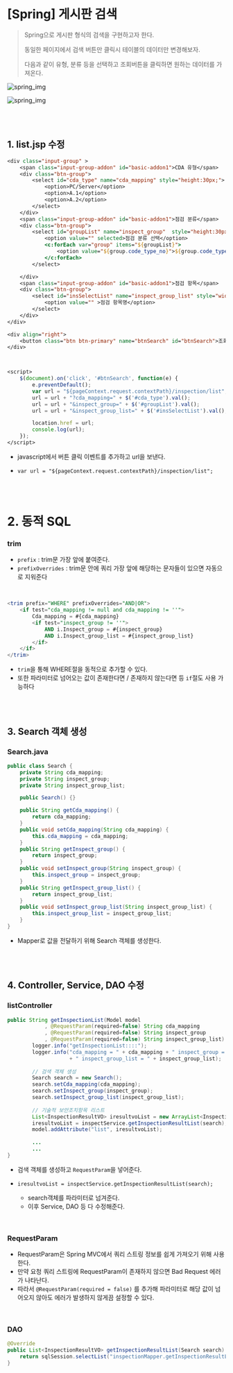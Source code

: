 # [Spring] 게시판 검색



> Spring으로 게시판 형식의 검색을 구현하고자 한다.
>
> 동일한 페이지에서 검색 버튼만 클릭시 테이블의 데이터만 변경해보자.
>
> 다음과 같이 유형, 분류 등을 선택하고 조회버튼을 클릭하면 원하는 데이터를 가져온다.

![spring_img](../image/spring/17.png)

![spring_img](../image/spring/18.png)



<br>

<br>

## 1. list.jsp 수정

```jsp
<div class="input-group" >
    <span class="input-group-addon" id="basic-addon1">CDA 유형</span>
    <div class="btn-group">         
        <select id="cda_type" name="cda_mapping" style="height:30px;">
            <option>PC/Server</option>
            <option>A.1</option>
            <option>A.2</option>
        </select>
    </div>
    <span class="input-group-addon" id="basic-addon1">점검 분류</span>
    <div class="btn-group">
        <select id="groupList" name="inspect_group"  style="height:30px;" onchange="categoryChange(this)">
            <option value="" selected>점검 분류 선택</option>
            <c:forEach var="group" items="${groupList}">
                <option value="${group.code_type_no}">${group.code_type_name}</option>
            </c:forEach>
        </select>

    </div>
    <span class="input-group-addon" id="basic-addon1">점검 항목</span>
    <div class="btn-group">
        <select id="insSelectList" name="inspect_group_list" style="width:440px; height:30px;">
            <option value="" >점검 항목명</option>
        </select>
    </div>
</div>

<div align="right">
    <button class="btn btn-primary" name="btnSearch" id="btnSearch">조회</button>
</div>  



<script>
    $(document).on('click', '#btnSearch', function(e) {
        e.preventDefault();
        var url = "${pageContext.request.contextPath}/inspection/list";
        url = url + "?cda_mapping=" + $('#cda_type').val();
        url = url + "&inspect_group=" + $('#groupList').val();
        url = url + "&inspect_group_list=" + $('#insSelectList').val();

        location.href = url;
        console.log(url);
    });
</script>
```

- javascript에서 버튼 클릭 이벤트를 추가하고 url을 보낸다.

- `var url = "${pageContext.request.contextPath}/inspection/list";`

<br>

<br>

# 2. 동적 SQL

### trim

- `prefix` : trim문 가장 앞에 붙여준다.
- `prefixOverrides` : trim문 안에 쿼리 가장 앞에 해당하는 문자들이 있으면 자동으로 지워준다

<br>

```sql
<trim prefix="WHERE" prefixOverrides="AND|OR">
	<if test="cda_mapping != null and cda_mapping != ''">
		Cda_mapping = #{cda_mapping} 
		<if test="inspect_group != ''">
			AND i.Inspect_group = #{inspect_group} 
			AND i.Inspect_group_list = #{inspect_group_list}
		</if>
	</if>
</trim>
```

- `trim`을 통해 WHERE절을 동적으로 추가할 수 있다.
- 또한 파라미터로 넘어오는 값이 존재한다면 / 존재하지 않는다면 등 `if`절도 사용 가능하다

<br>

<br>

## 3. Search 객체 생성

### Search.java

```java
public class Search {
    private String cda_mapping;
    private String inspect_group;
    private String inspect_group_list;

    public Search() {}

    public String getCda_mapping() {
        return cda_mapping;
    }
    public void setCda_mapping(String cda_mapping) {
        this.cda_mapping = cda_mapping;
    }
    public String getInspect_group() {
        return inspect_group;
    }
    public void setInspect_group(String inspect_group) {
        this.inspect_group = inspect_group;
    }
    public String getInspect_group_list() {
        return inspect_group_list;
    }
    public void setInspect_group_list(String inspect_group_list) {
        this.inspect_group_list = inspect_group_list;
    }
}
```

- Mapper로 값을 전달하기 위해 Search 객체를 생성한다.

<br><br>

## 4. Controller, Service, DAO 수정

### listController

```java
public String getInspectionList(Model model
			, @RequestParam(required=false) String cda_mapping
			, @RequestParam(required=false) String inspect_group
			, @RequestParam(required=false) String inspect_group_list) throws Exception{
		logger.info("getInspectionList::::");
		logger.info("cda_mapping = " + cda_mapping + " inspect_group = " + inspect_group
					+ " inspect_group_list = " + inspect_group_list);
		
		// 검색 객체 생성
		Search search = new Search();
		search.setCda_mapping(cda_mapping);
		search.setInspect_group(inspect_group);
		search.setInspect_group_list(inspect_group_list);
		
		// 기술적 보안조치항목 리스트
		List<InspectionResultVO> iresultvoList = new ArrayList<InspectionResultVO>();
		iresultvoList = inspectService.getInspectionResultList(search);
		model.addAttribute("list", iresultvoList);	
    
    	...
        ...
}
```

- 검색 객체를 생성하고 `RequestParam`을 넣어준다.

- `iresultvoList = inspectService.getInspectionResultList(search);`
  - search객체를 파라미터로 넘겨준다.
  - 이후 Service, DAO 등 다 수정해준다.

<br>

### RequestParam

- RequestParam은 Spring MVC에서 쿼리 스트링 정보를 쉽게 가져오기 위해 사용한다.
- 만약 요청 쿼리 스트링에 RequestParam이 존재하지 않으면 Bad Request 에러가 나타난다.
- 따라서 `@RequestParam(required = false)` 를 추가해 파라미터로 해당 값이 넘어오지 않아도 에러가 발생하지 않게끔 설정할 수 있다.

<br>

### DAO

```java
@Override
public List<InspectionResultVO> getInspectionResultList(Search search) {
    return sqlSession.selectList("inspectionMapper.getInspectionResultList", search);
}
```

<br>

